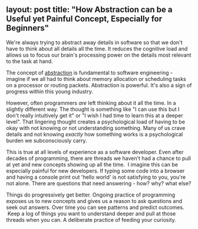
layout: post
title:  "How Abstraction can be a Useful yet Painful Concept, Especially for Beginners"
---

We're always trying to abstract away details in software so that we don't have to think about all details all the time. It reduces the cognitive load and allows us to focus our brain's processing power on the details most relevant to the task at hand.

The concept of [abstraction](https://en.wikipedia.org/wiki/Abstraction_(computer_science)) is fundamental to software engineering - imagine if we all had to think about memory allocation or scheduling tasks on a processor or routing packets. Abstraction is powerful. It's also a sign of progress within this young industry.

However, often programmers _are_ left thinking about it all the time. In a slightly different way. The thought is something like "I can use this but I don't really intuitively get it" or "I wish I had time to learn this at a deeper level". That lingering thought creates a psychological load of having to be okay with not knowing or not understanding something. Many of us crave details and not knowing _exactly_ how something works is a psychological burden we subconsciously carry. 

This is true at all levels of experience as a software developer. Even after decades of programming, there are threads we haven't had a chance to pull at yet and new concepts showing up all the time.  I imagine this can be especially painful for new developers. If typing some code into a browser and having a console print out 'hello world' is not satisfying to you, you're not alone. There are questions that need answering - how? why? what else?

Things do progressively get better. Ongoing practice of programming exposes us to new concepts and gives us a reason to ask questions and seek out answers. Over time you can see patterns and predict outcomes.  Keep a log of things you want to understand deeper and pull at those threads when you can. A deliberate practice of feeding your curiosity.